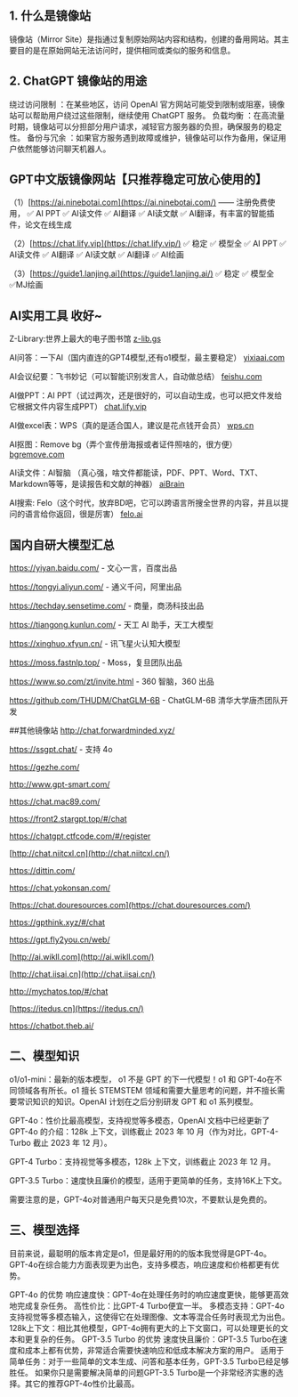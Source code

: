 ## 1. 什么是镜像站



镜像站（Mirror Site）是指通过复制原始网站内容和结构，创建的备用网站。其主要目的是在原始网站无法访问时，提供相同或类似的服务和信息。

## 2. ChatGPT 镜像站的用途



绕过访问限制 ：在某些地区，访问 OpenAI 官方网站可能受到限制或阻塞，镜像站可以帮助用户绕过这些限制，继续使用 ChatGPT 服务。 负载均衡 ：在高流量时期，镜像站可以分担部分用户请求，减轻官方服务器的负担，确保服务的稳定性。 备份与冗余 ：如果官方服务遇到故障或维护，镜像站可以作为备用，保证用户依然能够访问聊天机器人。

## GPT中文版镜像网站【只推荐稳定可放心使用的】



（1）[https://ai.ninebotai.com](https://ai.ninebotai.com/) —— 注册免费使用， ✅ AI PPT ✅ AI读文件 ✅ AI翻译 ✅ AI读文献 ✅ AI翻译，有丰富的智能插件，论文在线生成

（2）[https://chat.lify.vip](https://chat.lify.vip/) ✅ 稳定 ✅ 模型全 ✅ AI PPT ✅ AI读文件 ✅ AI翻译 ✅ AI读文献 ✅ AI翻译 ✅ AI绘画

（3）[https://guide1.lanjing.ai](https://guide1.lanjing.ai/) ✅ 稳定 ✅ 模型全 ✅MJ绘画

## AI实用工具 收好~



Z-Library:世界上最大的电子图书馆
[z-lib.gs](https://yixiaai.cn/sites/166.html)

AI问答：一下AI（国内直连的GPT4模型,还有o1模型，最主要稳定）
[yixiaai.com](https://github.com/chatgptmirrors/chatgpt-chatgpt4-chat-gpt4o-site/blob/main/www.yixiaai.com)

AI会议纪要：飞书妙记（可以智能识别发言人，自动做总结）
[feishu.com](https://www.feishu.cn/product/minutes)

AI做PPT：AI PPT（试过两次，还是很好的，可以自动生成，也可以把文件发给它根据文件内容生成PPT）
[chat.lify.vip](https://chat.lify.vip/aippt)

AI做excel表：WPS（真的是适合国人，建议是花点钱开会员）
[wps.cn](https://www.wps.cn/)

AI抠图：Remove bg（弄个宣传册海报或者证件照啥的，很方便）
[bgremove.com](https://bgremove.com/zh)

AI读文件：AI智脑 （真心强，啥文件都能读，PDF、PPT、Word、TXT、Markdown等等，是读报告和文献的神器）
[aiBrain](https://chat.lify.vip/)

AI搜索: Felo（这个时代，放弃BD吧，它可以跨语言所搜全世界的内容，并且以提问的语言给你返回，很是厉害）
[felo.ai](https://felo.ai/search)

## 国内自研大模型汇总



https://yiyan.baidu.com/ - 文心一言，百度出品

https://tongyi.aliyun.com/ - 通义千问，阿里出品

https://techday.sensetime.com/ - 商量，商汤科技出品

https://tiangong.kunlun.com/ - 天工 AI 助手，天工大模型

https://xinghuo.xfyun.cn/ - 讯飞星火认知大模型

https://moss.fastnlp.top/ - Moss，复旦团队出品

https://www.so.com/zt/invite.html - 360 智脑，360 出品

https://github.com/THUDM/ChatGLM-6B - ChatGLM-6B 清华大学唐杰团队开发

\##其他镜像站 http://chat.forwardminded.xyz/

https://ssgpt.chat/ - 支持 4o

https://gezhe.com/

http://www.gpt-smart.com/

https://chat.mac89.com/

https://front2.stargpt.top/#/chat

https://chatgpt.ctfcode.com/#/register

[http://chat.niitcxl.cn](http://chat.niitcxl.cn/)

https://dittin.com/

https://chat.yokonsan.com/

[https://chat.douresources.com](https://chat.douresources.com/)

https://gpthink.xyz/#/chat

https://gpt.fly2you.cn/web/

[http://ai.wikll.com](http://ai.wikll.com/)

[http://chat.iisai.cn](http://chat.iisai.cn/)

http://mychatos.top/#/chat

[https://itedus.cn](https://itedus.cn/)

https://chatbot.theb.ai/

## 二、模型知识



o1/o1-mini：最新的版本模型， o1 不是 GPT 的下一代模型！o1 和 GPT-4o在不同领域各有所长。o1 擅长 STEMSTEM 领域和需要大量思考的问题，并不擅长需要常识知识的知识。OpenAI 计划在之后分别研发 GPT 和 o1 系列模型。

GPT-4o：性价比最高模型，支持视觉等多模态，OpenAI 文档中已经更新了 GPT-4o 的介绍：128k 上下文，训练截止 2023 年 10 月（作为对比，GPT-4-Turbo 截止 2023 年 12 月）。

GPT-4 Turbo：支持视觉等多模态，128k 上下文，训练截止 2023 年 12 月。

GPT-3.5 Turbo：速度快且廉价的模型，适用于更简单的任务，支持16K上下文。

需要注意的是，GPT-4o对普通用户每天只是免费10次，不要默认是免费的。

## 三、模型选择



目前来说，最聪明的版本肯定是o1，但是最好用的的版本我觉得是GPT-4o。GPT-4o在综合能力方面表现更为出色，支持多模态，响应速度和价格都更有优势。

GPT-4o 的优势 响应速度快：GPT-4o在处理任务时的响应速度更快，能够更高效地完成复杂任务。 高性价比：比GPT-4 Turbo便宜一半。 多模态支持：GPT-4o支持视觉等多模态输入，这使得它在处理图像、文本等混合任务时表现尤为出色。 128k上下文：相比其他模型，GPT-4o拥有更大的上下文窗口，可以处理更长的文本和更复杂的任务。 GPT-3.5 Turbo 的优势 速度快且廉价：GPT-3.5 Turbo在速度和成本上都有优势，非常适合需要快速响应和低成本解决方案的用户。 适用于简单任务：对于一些简单的文本生成、问答和基本任务，GPT-3.5 Turbo已经足够胜任。 如果你只是需要解决简单的问题GPT-3.5 Turbo是一个非常经济实惠的选择。其它的推荐GPT-4o性价比最高。
